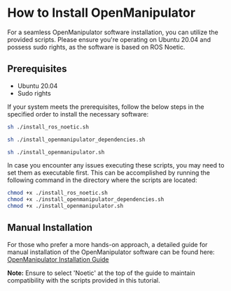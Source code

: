 # How to Install OpenManipulator

For a seamless OpenManipulator software installation, you can utilize the provided scripts. Please ensure you're operating on Ubuntu 20.04 and possess sudo rights, as the software is based on ROS Noetic.

## Prerequisites

- Ubuntu 20.04
- Sudo rights

If your system meets the prerequisites, follow the below steps in the specified order to install the necessary software:

```bash
sh ./install_ros_noetic.sh
```

```bash
sh ./install_openmanipulator_dependencies.sh
```

```bash
sh ./install_openmanipulator.sh
```

In case you encounter any issues executing these scripts, you may need to set them as executable first. This can be accomplished by running the following command in the directory where the scripts are located:

```bash
chmod +x ./install_ros_noetic.sh
chmod +x ./install_openmanipulator_dependencies.sh
chmod +x ./install_openmanipulator.sh
```

## Manual Installation

For those who prefer a more hands-on approach, a detailed guide for manual installation of the OpenManipulator software can be found here: [OpenManipulator Installation Guide](https://emanual.robotis.com/docs/en/platform/openmanipulator_x/quick_start_guide/#install-ubuntu-on-pc)

**Note:** Ensure to select 'Noetic' at the top of the guide to maintain compatibility with the scripts provided in this tutorial.